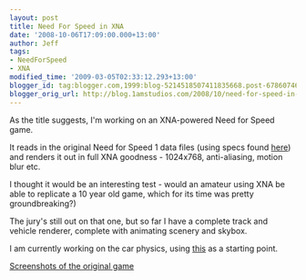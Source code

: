 ```yaml
---
layout: post
title: Need For Speed in XNA
date: '2008-10-06T17:09:00.000+13:00'
author: Jeff
tags:
- NeedForSpeed
- XNA
modified_time: '2009-03-05T02:33:12.293+13:00'
blogger_id: tag:blogger.com,1999:blog-5214518507411835668.post-6786074620699548294
blogger_orig_url: http://blog.1amstudios.com/2008/10/need-for-speed-in-xna.html
---
```

As the title suggests, I'm working on an XNA-powered Need for Speed game.

It reads in the original Need for Speed 1 data files (using specs found [here](http://auroux.free.fr/nfs/nfsspecs.txt)) and renders it out in full XNA goodness - 1024x768, anti-aliasing, motion blur etc.

I thought it would be an interesting test - would an amateur using XNA be able to replicate a 10 year old game, which for its time was pretty groundbreaking?)

The jury's still out on that one, but so  far I have a complete track and vehicle renderer, complete with animating scenery and skybox.

I am currently working on the car physics, using [this](http://hamboeck.blogspot.com/2008/03/marco-monsters-car-physics-demo-in-xna.html) as a starting point.

[Screenshots of the original game](https://www.google.com/search?q=need+for+speed+1&tbm=isch)